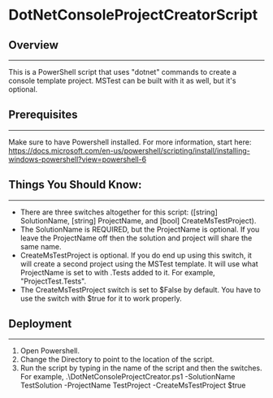 # DotNetConsoleProjectCreatorScript

## Overview
* * *
This is a PowerShell script that uses "dotnet" commands to create a console template project. MSTest can be built with it as well, but it's optional.


## Prerequisites
* * *
Make sure to have Powershell installed. For more information, start here: https://docs.microsoft.com/en-us/powershell/scripting/install/installing-windows-powershell?view=powershell-6


## Things You Should Know:
* * *
- There are three switches altogether for this script: ([string] SolutionName, [string] ProjectName, and [bool] CreateMsTestProject).
- The SolutionName is REQUIRED, but the ProjectName is optional. If you leave the ProjectName off then the solution and project will share the same name.
- CreateMsTestProject is optional. If you do end up using this switch, it will create a second project using the MSTest template. It will use what ProjectName is set to with .Tests added to it. For example, "ProjectTest.Tests".
- The CreateMsTestProject switch is set to $False by default. You have to use the switch with $true for it to work properly.


## Deployment
* * * 
1. Open Powershell.
2. Change the Directory to point to the location of the script.
3. Run the script by typing in the name of the script and then the switches.
  For example, .\DotNetConsoleProjectCreator.ps1 -SolutionName TestSolution -ProjectName TestProject -CreateMsTestProject $true
